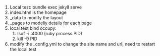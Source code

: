 1. Local test: bundle exec jekyll serve
1. index.html is the homepage
1. _data to modify the layout
1. _pages to modeliy details for each page
1. local test bind occupy: 
   1. lsof -i :4000 (ruby process PID)
   1. kill -9 PID
1. modify the _config.yml to change the site name and url, need to restart the local test
